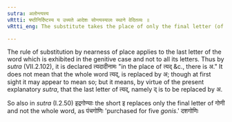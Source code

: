```yaml
---
sutra: अलोन्त्यस्य
vRtti: षष्ठीनिर्दिष्टस्य य उच्यते आदेशः सोन्त्यस्यालः स्थाने वेदितव्यः ॥
vRtti_eng: The substitute takes the place of only the final letter (of that which is denoted by a term exhibited in the genitive or sixth case).

---
```

The rule of substitution by nearness of place applies to the last letter of the word which is exhibited in the genitive case and not to all its letters. Thus by _sutra_ (VII.2.102), it is declared त्यदादीनामः "in the place of त्यद् &c., there is अ." It does not mean that the whole word त्यद्, is replaced by अ; though at first sight it may appear to mean so; but it means, by virtue of the present explanatory _sutra_, that the last letter of त्यद्, namely द् is to be replaced by अ.

So also in _sutra_ (I.2.50) इद्रगोण्याः the short इ replaces only the final letter of गोणी and not the whole word, as पंचगोणिः 'purchased for five _gonis_.' दशगोणिः